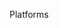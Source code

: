 <span id="title">Platforms</span>

<div id="body">

<include src="what/unit-inParent-asPanel.md" boilerplate />

</div>